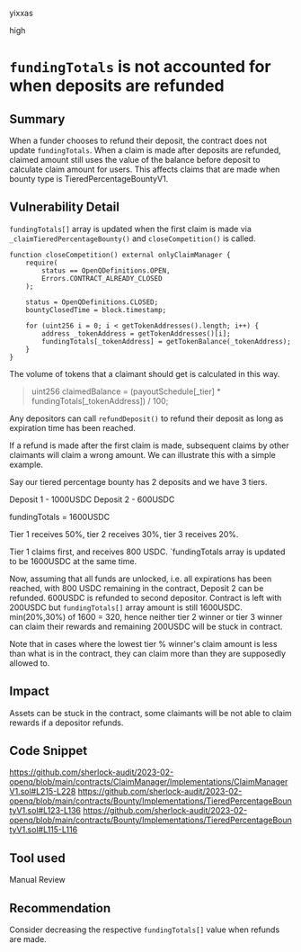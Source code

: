 yixxas

high

# `fundingTotals` is not accounted for when deposits are refunded

## Summary
When a funder chooses to refund their deposit, the contract does not update `fundingTotals`. When a claim is made after deposits are refunded, claimed amount still uses the value of the balance before deposit to calculate claim amount for users. This affects claims that are made when bounty type is TieredPercentageBountyV1.

## Vulnerability Detail
`fundingTotals[]` array is updated when the first claim is made via `_claimTieredPercentageBounty()` and `closeCompetition()` is called.

```solidity
function closeCompetition() external onlyClaimManager {
	require(
		status == OpenQDefinitions.OPEN,
		Errors.CONTRACT_ALREADY_CLOSED
	);

	status = OpenQDefinitions.CLOSED;
	bountyClosedTime = block.timestamp;

	for (uint256 i = 0; i < getTokenAddresses().length; i++) {
		address _tokenAddress = getTokenAddresses()[i];
		fundingTotals[_tokenAddress] = getTokenBalance(_tokenAddress);
	}
}
```

The volume of tokens that a claimant should get is calculated in this way.

> uint256 claimedBalance = (payoutSchedule[_tier] * fundingTotals[_tokenAddress]) / 100;

Any depositors can call `refundDeposit()` to refund their deposit as long as expiration time has been reached. 

If a refund is made after the first claim is made, subsequent claims by other claimants will claim a wrong amount. We can illustrate this with a simple example.

Say our tiered percentage bounty has 2 deposits and we have 3 tiers.

Deposit 1 - 1000USDC
Deposit 2 - 600USDC

fundingTotals = 1600USDC

Tier 1 receives 50%, tier 2 receives 30%, tier 3 receives 20%.

Tier 1 claims first, and receives 800 USDC. `fundingTotals array is updated to be 1600USDC at the same time.

Now, assuming that all funds are unlocked, i.e. all expirations has been reached, with 800 USDC remaining in the contract, Deposit 2 can be refunded. 600USDC is refunded to second depositor. Contract is left with 200USDC but `fundingTotals[]` array amount is still 1600USDC. min(20%,30%) of 1600 = 320, hence neither tier 2 winner or tier 3 winner can claim their rewards and remaining 200USDC will be stuck in contract.

Note that in cases where the lowest tier % winner's claim amount is less than what is in the contract, they can claim more than they are supposedly allowed to.

## Impact
Assets can be stuck in the contract, some claimants will be not able to claim rewards if a depositor refunds.

## Code Snippet
https://github.com/sherlock-audit/2023-02-openq/blob/main/contracts/ClaimManager/Implementations/ClaimManagerV1.sol#L215-L228
https://github.com/sherlock-audit/2023-02-openq/blob/main/contracts/Bounty/Implementations/TieredPercentageBountyV1.sol#L123-L136
https://github.com/sherlock-audit/2023-02-openq/blob/main/contracts/Bounty/Implementations/TieredPercentageBountyV1.sol#L115-L116


## Tool used

Manual Review

## Recommendation
Consider decreasing the respective `fundingTotals[]` value when refunds are made.
